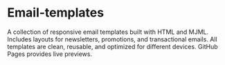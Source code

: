 # Email-templates
A collection of responsive email templates built with HTML and MJML. Includes layouts for newsletters, promotions, and transactional emails. All templates are clean, reusable, and optimized for different devices. GitHub Pages provides live previews.
